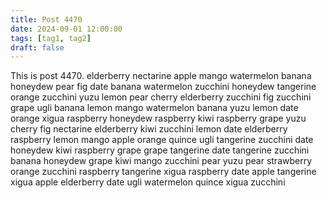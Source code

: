 ```yaml
---
title: Post 4470
date: 2024-09-01 12:00:00
tags: [tag1, tag2]
draft: false
---
```

This is post 4470.
elderberry
nectarine
apple
mango
watermelon
banana
honeydew
pear
fig
date
banana
watermelon
zucchini
honeydew
tangerine
orange
zucchini
yuzu
lemon
pear
cherry
elderberry
zucchini
fig
zucchini
grape
ugli
banana
lemon
mango
watermelon
banana
yuzu
lemon
date
orange
xigua
raspberry
honeydew
raspberry
kiwi
raspberry
grape
yuzu
cherry
fig
nectarine
elderberry
kiwi
zucchini
lemon
date
elderberry
raspberry
lemon
mango
apple
orange
quince
ugli
tangerine
zucchini
date
honeydew
kiwi
raspberry
grape
grape
tangerine
date
tangerine
zucchini
banana
honeydew
grape
kiwi
mango
zucchini
pear
yuzu
pear
strawberry
orange
zucchini
raspberry
tangerine
xigua
raspberry
date
apple
tangerine
xigua
apple
elderberry
date
ugli
watermelon
quince
xigua
zucchini
